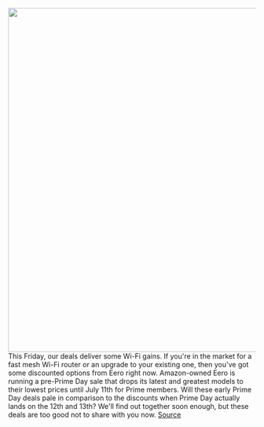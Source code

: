 <img src='https://cdn.vox-cdn.com/thumbor/07DSXPfnzCJ1Nca0VRRkNqSwB4w=/0x0:2040x1360/1200x800/filters:focal(857x517:1183x843)/cdn.vox-cdn.com/uploads/chorus_image/image/71038117/jtuohy_220426_5170_0011.0.jpg' width='700px' /><br/>
This Friday, our deals deliver some Wi-Fi gains. If you're in the market for a fast mesh Wi-Fi router or an upgrade to your existing one, then you've got some discounted options from Eero right now. Amazon-owned Eero is running a pre-Prime Day sale that drops its latest and greatest models to their lowest prices until July 11th for Prime members. Will these early Prime Day deals pale in comparison to the discounts when Prime Day actually lands on the 12th and 13th? We'll find out together soon enough, but these deals are too good not to share with you now.
<a href='https://www.theverge.com/good-deals/2022/7/1/23189632/eero-pro-6e-mesh-wifi-routers-shure-mv7-podcast-mic-hisense-u8g-tv-deal-sale'> Source <a/>